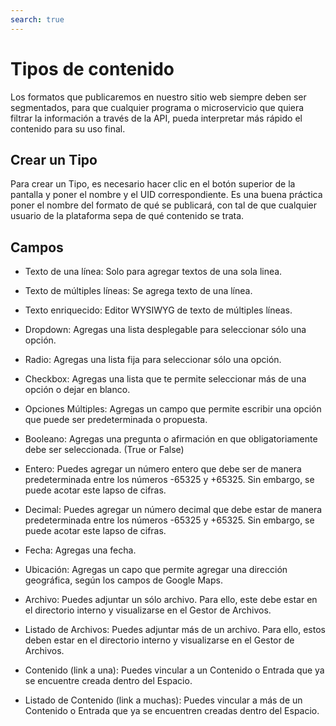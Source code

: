 ```yaml
---
search: true
---
```


# Tipos de contenido

Los formatos que publicaremos en nuestro sitio web siempre deben ser segmentados, para que cualquier programa o microservicio que quiera filtrar la información a través de la API, pueda interpretar más rápido el contenido para su uso final.

## Crear un Tipo

Para crear un Tipo, es necesario hacer clic en el botón superior de la pantalla y poner el nombre y el UID correspondiente. Es una buena práctica poner el nombre del formato de qué se publicará, con tal de que cualquier usuario de la plataforma sepa de qué contenido se trata.

## Campos

- Texto de una línea: Solo para agregar textos de una sola linea.

- Texto de múltiples líneas: Se agrega texto de una línea.

- Texto enriquecido: Editor WYSIWYG de texto de múltiples líneas.

- Dropdown: Agregas una lista desplegable para seleccionar sólo una opción.

- Radio: Agregas una lista fija para seleccionar sólo una opción.

- Checkbox: Agregas una lista que te permite seleccionar más de una opción o dejar en blanco.

- Opciones Múltiples: Agregas un campo que permite escribir una opción que puede ser predeterminada o propuesta.

- Booleano: Agregas una pregunta o afirmación en que obligatoriamente debe ser seleccionada. (True or False)

- Entero: Puedes agregar un número entero que debe ser de manera predeterminada entre los números -65325 y +65325. Sin embargo, se puede acotar este lapso de cifras.

- Decimal: Puedes agregar un número decimal que debe estar de manera predeterminada entre los números -65325 y +65325. Sin embargo, se puede acotar este lapso de cifras.

- Fecha: Agregas una fecha.

- Ubicación: Agregas un capo que permite agregar una dirección geográfica, según los campos de Google Maps.

- Archivo: Puedes adjuntar un sólo archivo. Para ello, este debe estar en el directorio interno y visualizarse en el Gestor de Archivos.

- Listado de Archivos: Puedes adjuntar más de un archivo. Para ello, estos deben estar en el directorio interno y visualizarse en el Gestor de Archivos.

- Contenido (link a una): Puedes vincular a un Contenido o Entrada que ya se encuentre creada dentro del Espacio.

- Listado de Contenido (link a muchas): Puedes vincular a más de un Contenido o Entrada que ya se encuentren creadas dentro del Espacio.
